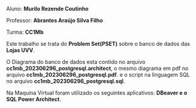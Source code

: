 Aluno: **Murilo Rezende Coutinho**

Professor: **Abrantes Araújo Silva Filho**

Turma: **CC1Mb**

Este trabalho se trata do **Problem Set(PSET)** sobre o banco de dados das **Lojas UVV**.

O Diagrama do banco de dados esta contido no arquivo **cc1mb_202306296_postgresql.architect**, o mesmo diagrama em pdf no arquivo **cc1mb_202306296_postgresql.pdf**. e o script na linguagem SQL no arquivo **cc1mb_202306296_postgresql.sql**.

Na Maquina Virtual foram utilizado os seguintes aplicativos: **DBeaver e o SQL Power Architect**.
